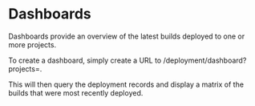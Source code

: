 <!--- prev:s3buckets -->
Dashboards
==========

Dashboards provide an overview of the latest builds deployed to one or more projects.

To create a dashboard, simply create a URL to /deployment/dashboard?projects=<comma separated projects>.

This will then query the deployment records and display a matrix of the builds that were most recently deployed.